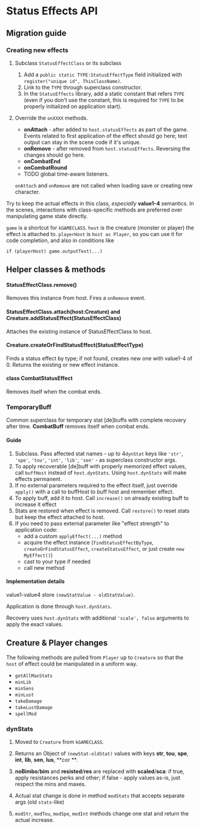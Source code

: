 # Status Effects API

## Migration guide

### Creating new effects

1. Subclass `StatusEffectClass` or its subclass
    1) Add a `public static TYPE:StatusEffectType` field initialized with `register("unique id", ThisClassName)`.
    2) Link to the `TYPE` through superclass constructor.
    3) In the `StatusEffects` library, add a static constant that refers `TYPE` (even if you don't use the constant, this is required for `TYPE` to be properly initialized on application start).
2. Override the `onXXXX` methods.
    * **onAttach** - after added to `host.statusEffects` as part of the game. Events related to first application of the effect should go here; text output can stay in the scene code if it's unique.
    * **onRemove** - after removed from `host.statusEffects`. Reversing the changes should go here.
    * **onCombatEnd**
    * **onCombatRound**
    * TODO global time-aware listeners.
    
    `onAttach` and `onRemove` are not called when loading save or creating new character.

Try to keep the actual effects in this class, _especially_ **value1-4** semantics. In the scenes, interactions with class-specific methods are preferred over manipulating game state directly. 

`game` is a shortcut for `kGAMECLASS`. `host` is the creature (monster or player) the effect is attached to. `playerHost` is `host as Player`, so you can use it for code completion, and also in conditions like 
```
if (playerHost) game.outputText(...)
```

## Helper classes &amp; methods

#### StatusEffectClass.remove()

Removes this instance from host. Fires a `onRemove` event.

#### StatusEffectClass.attach(host:Creature) and Creature.addStatusEffect(StatusEffectClass)

Attaches the existing instance of StatusEffectClass to host.

#### Creature.createOrFindStatusEffect(StatusEffectType)

Finds a status effect by type; if not found, creates new one with value1-4 of 0.
Returns the existing or new effect instance.

#### class CombatStatusEffect

Removes itself when the combat ends.

### TemporaryBuff 

Common superclass for temporary stat \[de\]buffs with complete recovery after time. **CombatBuff** removes itself when combat ends.

#### Guide

1. Subclass. Pass affected stat names - up to 4`dynStat` keys like `'str'`, `'spe'`, `'tou'`, `'int'`, `'lib'`, `'sen'` - as superclass constructor args.
2. To apply recoverable \[de\]buff with properly memorized effect values, call `buffHost` instead of `host.dynStats`. Using `host.dynStats` will make effects permanent.
2. If no external parameters required to the effect itself, just override `apply()` with a call to buffHost to buff host and remember effect.
3. To apply buff, add it to host. Call `increase()` on already existing buff to increase it effect
5. Stats are restored when effect is removed. Call `restore()` to reset stats but keep the effect attached to host.
4. If you need to pass external parameter like "effect strength" to application code:
    - add a custom `applyEffect(...)` method 
    - acquire the effect instance (`findStatusEffectByType`, `createOrFindStatusEffect`, `createStatusEffect`, or just create `new MyEffect()`)
    - cast to your type if needed
    - call new method 

#### Implementation details

value1-value4 store `(newStatValue - oldStatValue)`.

Application is done through `host.dynStats`.

Recovery uses `host.dynStats` with additional `'scale', false` arguments to apply the exact values.

## Creature & Player changes

The following methods are pulled from `Player` up to `Creature` so that the `host` of effect could be manipulated in a uniform way. 

* `getAllMaxStats`
* `minLib`
* `minSens`
* `minLust`
* `takeDamage`
* `takeLustDamage`
* `spellMod`

### dynStats

1. Moved to `Creature` from `kGAMECLASS`.

1. Returns an Object of `(newStat-oldStat)` values with keys **str**, **tou**, **spe**, **int**, **lib**, **sen**, **lus**, **cor **.

2. **noBimbo**/**bim** and **resisted**/**res** are replaced with **scaled**/**sca**: if true, apply resistances perks and other; if false - apply values as-is, just respect the mins and maxes.

3. Actual stat change is done in method `modStats` that accepts separate args (old `stats`-like)

4. `modStr`, `modTou`, `modSpe`, `modInt` methods change one stat and return the actual increase. 
